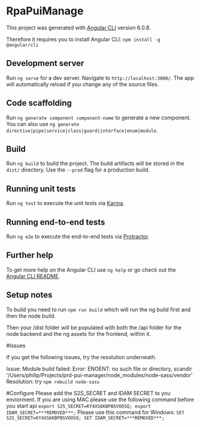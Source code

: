 # RpaPuiManage

This project was generated with [Angular CLI](https://github.com/angular/angular-cli) version 6.0.8.

Therefore it requires you to install Angular CLI:
`npm install -g @angular/cli`

## Development server

Run `ng serve` for a dev server. Navigate to `http://localhost:3000/`. The app will automatically reload if you change any of the source files.

## Code scaffolding

Run `ng generate component component-name` to generate a new component. You can also use `ng generate directive|pipe|service|class|guard|interface|enum|module`.

## Build

Run `ng build` to build the project. The build artifacts will be stored in the `dist/` directory. Use the `--prod` flag for a production build.

## Running unit tests

Run `ng test` to execute the unit tests via [Karma](https://karma-runner.github.io).

## Running end-to-end tests

Run `ng e2e` to execute the end-to-end tests via [Protractor](http://www.protractortest.org/).

## Further help

To get more help on the Angular CLI use `ng help` or go check out the [Angular CLI README](https://github.com/angular/angular-cli/blob/master/README.md).

## Setup notes

To build you need to run `npm run build` which will run the ng build first and then the
node build.

Then your /dist folder will be populated with both the /api folder for the node backend and the ng assets for the frontend, within it.

#Issues

If you get the following issues, try the resolution underneath.

Issue: Module build failed: Error: ENOENT: no such file or directory, scandir '/Users/philip/Projects/prd-pui-manager/node_modules/node-sass/vendor'
Resolution: try `npm rebuild node-sass`


#Configure
Please add the S2S_SECRET and IDAM SECRET to you enviorment.
If you are using MAC please use the following command before you start api
`export S2S_SECRET=KY4XS6KBPBSVOOSQ; export IDAM_SECRET=***REMOVED***;`
Please use this command for Windows:
`SET S2S_SECRET=KY4XS6KBPBSVOOSQ; SET IDAM_SECRET=***REMOVED***;`

